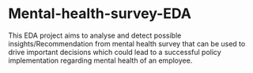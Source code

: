 # Mental-health-survey-EDA
This EDA project aims to analyse and detect possible insights/Recommendation from mental health survey that can be used to drive important decisions which could lead to a successful policy implementation regarding mental health of an employee.
